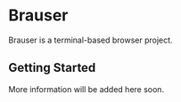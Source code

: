 # Brauser

Brauser is a terminal-based browser project.

## Getting Started

More information will be added here soon.